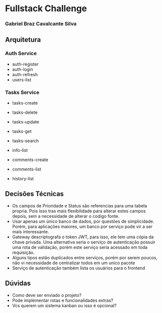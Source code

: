 # Fullstack Challenge

### Gabriel Braz Cavalcante Silva

## Arquitetura

### Auth Service

- auth-register
- auth-login
- auth-refresh
- users-list

### Tasks Service

- tasks-create
- tasks-delete
- tasks-update
- tasks-get
- tasks-search

- info-list

- comments-create
- comments-list

- history-list

## Decisões Técnicas

- Os campos de Prioridade e Status são referencias para uma tabela propria. Pois isso tras mais flexibilidade para alterar estes campos depois, sem a necessidade de alterar o codigo fonte.
- Usar apenas um único banco de dados, por questões de simplicidade. Porém, para aplicações maiores, um banco por serviço pode vir a ser mais interessante.
- Gateway descriptografa o token JWT, para isso, ele tem uma cópia da chave privada. Uma alternativa seria o serviço de autenticação possuir uma rota de validação, porém este serviço seria acessado em toda requisição.
- Alguns tipos estão duplicados entre serviços, porém por serem poucos, não vi necessidade de centralizar todos em um unico pacote
- Serviço de autenticação também lista os usuários para o frontend

## Dúvidas

- Como deve ser enviado o projeto?
- Pode implementar rotas e funcionalidades extras?
- Vcs querem um sistema kanban ou isso é opcional?
